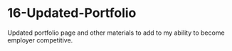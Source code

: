 # 16-Updated-Portfolio
Updated portfolio page and other materials to add to my ability to become employer competitive.
